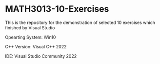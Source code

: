 # MATH3013-10-Exercises
This is the repository for the demonstration of selected 10 exercises which finished by Visual Studio

Opearting System: Win10

C++ Version: Visual C++ 2022

IDE: Visual Studio Community 2022
